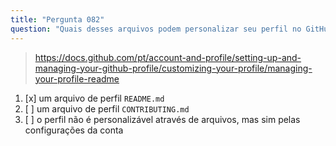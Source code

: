 ```yaml
---
title: "Pergunta 082"
question: "Quais desses arquivos podem personalizar seu perfil no GitHub?"
---
```



> https://docs.github.com/pt/account-and-profile/setting-up-and-managing-your-github-profile/customizing-your-profile/managing-your-profile-readme
1. [x] um arquivo de perfil `README.md`
1. [ ] um arquivo de perfil `CONTRIBUTING.md`
1. [ ] o perfil não é personalizável através de arquivos, mas sim pelas configurações da conta
